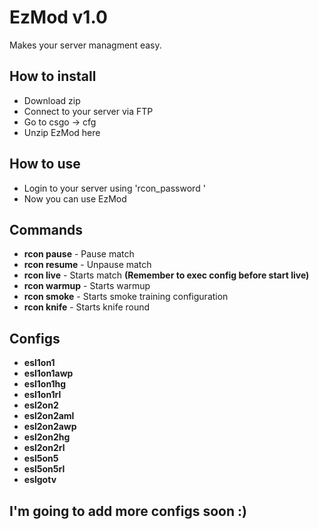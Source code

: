 # EzMod v1.0
Makes your server managment easy. 

## How to install
- Download zip 
- Connect to your server via FTP
- Go to csgo -> cfg
- Unzip EzMod here

## How to use
- Login to your server using 'rcon_password <password>'
- Now you can use EzMod

## Commands
- **rcon pause** - Pause match
- **rcon resume** - Unpause match
- **rcon live** - Starts match **(Remember to exec config before start live)**
- **rcon warmup** - Starts warmup
- **rcon smoke** - Starts smoke training configuration
- **rcon knife** - Starts knife round

## Configs
- **esl1on1**
- **esl1on1awp**
- **esl1on1hg**
- **esl1on1rl**
- **esl2on2**
- **esl2on2aml**
- **esl2on2awp**
- **esl2on2hg**
- **esl2on2rl**
- **esl5on5**
- **esl5on5rl**
- **eslgotv**

## I'm going to add more configs soon :)
